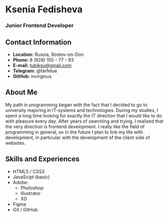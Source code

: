 # Ksenia Fedisheva

### Junior Frontend Developer

## Contact Information
* __Location:__ Russia, Rostov-on-Don  
* __Phone:__ 8 (928) 155 - 77 - 93
* __E-mail:__ <tubiksu@gmail.com>
* __Telegram:__ @farfelue
* __GitHub:__ invirgious 

## About Me
My path in programming began with the fact that I decided to go to university majoring in IT-systems and technologies. During my studies, I spent a long time looking for exactly the IT direction that I would like to do with pleasure every day. After years of searching and trying, I realized that the very direction is frontend development. I really like the field of programming in general, so in the future I plan to link my life with development, in particular with the development of the client side of websites.

## Skills and Experiences

* HTML5 / CSS3
* JavaScipt (basic)
* Adobe:
  *  Photoshop
  *  Illustrator
  *  XD
* Figma
* Git / GitHub